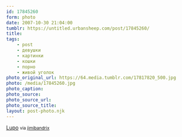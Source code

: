 ```yaml
---
id: 17845260
form: photo
date: 2007-10-30 21:04:00
tumblr: https://untitled.urbansheep.com/post/17845260/
title:
tags:
    - post
    - девушки
    - картинки
    - кошки
    - порно
    - живой уголок
photo_original_url: https://64.media.tumblr.com/17817820_500.jpg
photo: /media/17845260.jpg
photo_caption: 
photo_source:
photo_source_url:
photo_source_title:
layout: post-photo.njk
---
```


<p><a href="http://xluposolitariox.splinder.com/?from=30">Lupo</a> <small>via <a href="http://jimibandrix.tumblr.com/post/17817820">jimibandrix</a></small></p>
